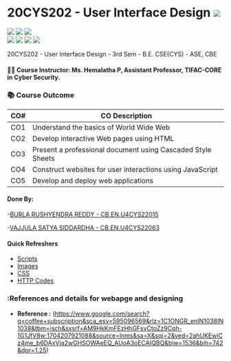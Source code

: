 # 20CYS202 - User Interface Design ![](https://img.shields.io/badge/-Live-green)
![](https://img.shields.io/badge/Batch-21CYS-lightgreen) ![](https://img.shields.io/badge/UG-blue) ![](https://img.shields.io/badge/Subject-UID-blue) <br/>
![](https://img.shields.io/badge/Lecture-1-orange) ![](https://img.shields.io/badge/Practical-3-orange) ![](https://img.shields.io/badge/Credits-2-orange) ![](https://img.shields.io/badge/Additional_Coverage-GitHub-purple)

20CYS202  - User Interface Design - 3rd Sem - B.E. CSE(CYS) - ASE, CBE

#### :teacher: Course Instructor:  Ms. Hemalatha P, Assistant Professor, TIFAC-CORE in Cyber Security.

### :books: Course Outcome

| CO#  | CO Description |
|------|----------------|
| CO1 | Understand the basics of World Wide Web |
| CO2 | Develop interactive Web pages using HTML |
| CO3 | Present a professional document using Cascaded Style Sheets |
| CO4 | Construct websites for user interactions using JavaScript |
| CO5 | Develop and deploy web applications | 

#### Done By:
-[BURLA RUSHYENDRA REDDY - CB.EN.U4CYS22015](https://rishi584.github.io)

-[VAJJULA SATYA SIDDARDHA - CB.EN.U4CYS22063](https://siddhu78.github.io)

#### Quick Refreshers

- [Scripts](https://github.com/Amrita-TIFAC-Cyber-Blockchain/20CYS202-User_Interface_Design/tree/main/Assignments/CB.EN.U4CYS22015/ui/js)
- [Images](https://github.com/Amrita-TIFAC-Cyber-Blockchain/20CYS202-User_Interface_Design/tree/main/Assignments/CB.EN.U4CYS22015/ui/images)
- [CSS](https://github.com/Amrita-TIFAC-Cyber-Blockchain/20CYS202-User_Interface_Design/tree/main/Assignments/CB.EN.U4CYS22015/ui/css)
- [HTTP Codes](https://github.com/Amrita-TIFAC-Cyber-Blockchain/20CYS202-User_Interface_Design/tree/main/Assignments/CB.EN.U4CYS22015/ui/html)

### :References and details for webapge and designing
 - **Reference :** (https://www.google.com/search?q=coffee+subscription&sca_esv=595096569&rlz=1C1ONGR_enIN1038IN1038&tbm=isch&sxsrf=AM9HkKmFEzHhGFsvCtoZz9Cqh-1G1JfV8w:1704207921088&source=lnms&sa=X&sqi=2&ved=2ahUKEwiCz4me_b6DAxVja2wGHSOWAeEQ_AUoA3oECAIQBQ&biw=1536&bih=742&dpr=1.25)
